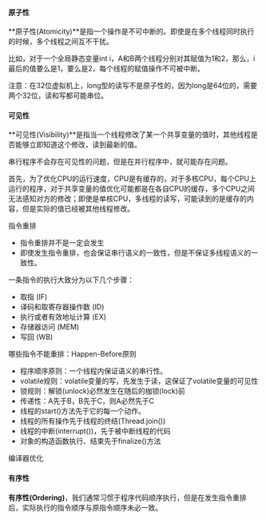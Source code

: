 #### 原子性
**原子性(Atomicity)**是指一个操作是不可中断的。即使是在多个线程同时执行的时候，多个线程之间互不干扰。

比如，对于一个全局静态变量int i，A和B两个线程分别对其赋值为1和2，那么，i最后的值要么是1，要么是2，每个线程的赋值操作不可被中断。

注意：在32位虚拟机上，long型的读写不是原子性的，因为long是64位的，需要两个32位，读和写都可能串位。

#### 可见性
**可见性(Visibility)**是指当一个线程修改了某一个共享变量的值时，其他线程是否能够立即知道这个修改，读到最新的值。

串行程序不会存在可见性的问题，但是在并行程序中，就可能存在问题。

首先，为了优化CPU的运行速度，CPU是有缓存的，对于多核CPU，每个CPU上运行的程序，对于共享变量的值优化可能都是在各自CPU的缓存，多个CPU之间无法感知对方的修改；即使是单核CPU，多线程的读写，可能读到的是缓存的内容，但是实际的值已经被其他线程修改。

指令重排

- 指令重排并不是一定会发生
- 即使发生指令重排，也会保证串行语义的一致性，但是不保证多线程语义的一致性。

一条指令的执行大致分为以下几个步骤：

- 取指 (IF)
- 译码和取寄存器操作数 (ID)
- 执行或者有效地址计算 (EX)
- 存储器访问 (MEM)
- 写回 (WB)

哪些指令不能重排：Happen-Before原则

- 程序顺序原则：一个线程内保证语义的串行性。
- volatile规则：volatile变量的写，先发生于读，这保证了volatile变量的可见性
- 锁规则：解锁(unlock)必然发生在随后的枷锁(lock)前
- 传递性：A先于B，B先于C，则A必然先于C
- 线程的start()方法先于它的每一个动作。
- 线程的所有操作先于线程的终结(Thread.join())
- 线程的中断(interrupt())，先于被中断线程的代码
- 对象的构造函数执行、结束先于finalize()方法

编译器优化

#### 有序性
**有序性(Ordering)**，我们通常习惯于程序代码顺序执行，但是在发生指令重排后，实际执行的指令顺序与原指令顺序未必一致。